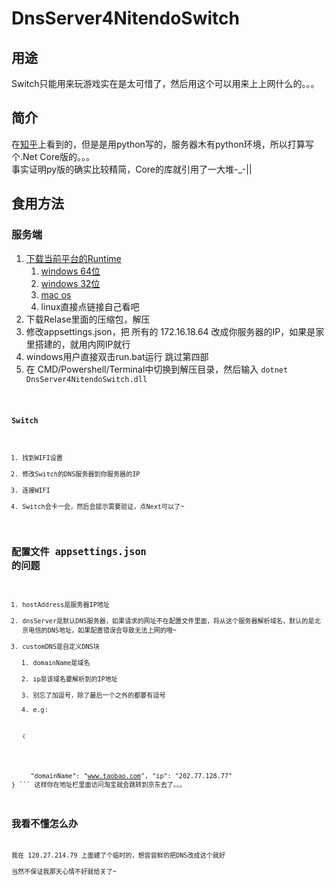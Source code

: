 # DnsServer4NitendoSwitch
## 用途
Switch只能用来玩游戏实在是太可惜了，然后用这个可以用来上上网什么的。。。

## 简介
在[知乎](https://zhuanlan.zhihu.com/p/34434793)上看到的，但是是用python写的，服务器木有python环境，所以打算写个.Net Core版的。。。<br>
事实证明py版的确实比较精简，Core的库就引用了一大堆-_-||

## 食用方法
### 服务端
1. [下载当前平台的Runtime](https://www.microsoft.com/net/download/dotnet-core/runtime-2.0.5)
    1. [windows 64位](https://www.microsoft.com/net/download/thank-you/dotnet-runtime-2.0.5-windows-x64-installer)
    2. [windows 32位](https://www.microsoft.com/net/download/thank-you/dotnet-runtime-2.0.5-windows-x86-installer)
    3. [mac os](https://www.microsoft.com/net/download/thank-you/dotnet-runtime-2.0.5-macos-x64-installer)
    4. linux直接点链接自己看吧
2. 下载Relase里面的压缩包，解压
3. 修改appsettings.json，把 所有的 172.16.18.64 改成你服务器的IP，如果是家里搭建的，就用内网IP就行
4. windows用户直接双击run.bat运行 跳过第四部
5. 在 CMD/Powershell/Terminal中切换到解压目录，然后输入 <code>dotnet DnsServer4NitendoSwitch.dll<code>

### Switch
1. 找到WIFI设置
2. 修改Switch的DNS服务器到你服务器的IP
3. 连接WIFI
4. Switch会卡一会，然后会提示需要验证，点Next可以了~

## 配置文件 appsettings.json 的问题
1. hostAddress是服务器IP地址
2. dnsServer是默认DNS服务器，如果请求的网址不在配置文件里面，将从这个服务器解析域名，默认的是北京电信的DNS地址，如果配置错误会导致无法上网的哦~
3. customDNS是自定义DNS块
    1. domainName是域名
    2. ip是该域名要解析到的IP地址
    3. 别忘了加逗号，除了最后一个之外的都要有逗号
    4. e.g:
    ```JSON
    {
      "domainName": "www.taobao.com",
      "ip": "202.77.128.77"
    }
    ```
    这样你在地址栏里面访问淘宝就会跳转到京东去了。。。

## 我看不懂怎么办
我在 120.27.214.79 上面建了个临时的，想尝尝鲜的把DNS改成这个就好<br>
当然不保证我那天心情不好就给关了~
